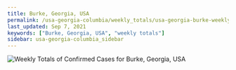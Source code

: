 ```yaml
---
title: Burke, Georgia, USA
permalink: /usa-georgia-columbia/weekly_totals/usa-georgia-burke-weekly_totals.html
last_updated: Sep 7, 2021
keywords: ["Burke, Georgia, USA", "weekly totals"]
sidebar: usa-georgia-columbia_sidebar
---
```


![Weekly Totals of Confirmed Cases for Burke, Georgia, USA](/covid_tracker/images/graphs/usa-georgia-burke-weekly_totals_graph.png)
